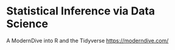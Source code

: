 # Statistical Inference via Data Science
A ModernDive into R and the Tidyverse
https://moderndive.com/
